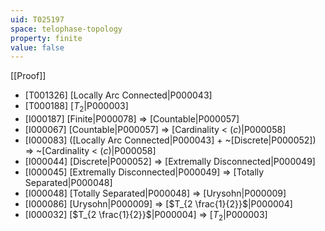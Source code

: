 ```yaml
---
uid: T025197
space: telophase-topology
property: finite
value: false
---
```

[[Proof]]

* [T001326] [Locally Arc Connected|P000043]
* [T000188] [$T_2$|P000003]
* [I000187] [Finite|P000078] => [Countable|P000057]
* [I000067] [Countable|P000057] => [Cardinality < $\mathfrak(c)$|P000058]
* [I000083] ([Locally Arc Connected|P000043] + ~[Discrete|P000052]) => ~[Cardinality < $\mathfrak(c)$|P000058]
* [I000044] [Discrete|P000052] => [Extremally Disconnected|P000049]
* [I000045] [Extremally Disconnected|P000049] => [Totally Separated|P000048]
* [I000048] [Totally Separated|P000048] => [Urysohn|P000009]
* [I000086] [Urysohn|P000009] => [$T_{2 \frac{1}{2}}$|P000004]
* [I000032] [$T_{2 \frac{1}{2}}$|P000004] => [$T_2$|P000003]

